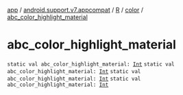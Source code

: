 [app](../../../index.md) / [android.support.v7.appcompat](../../index.md) / [R](../index.md) / [color](index.md) / [abc_color_highlight_material](.)

# abc_color_highlight_material

`static val abc_color_highlight_material: `[`Int`](https://kotlinlang.org/api/latest/jvm/stdlib/kotlin/-int/index.html)
`static val abc_color_highlight_material: `[`Int`](https://kotlinlang.org/api/latest/jvm/stdlib/kotlin/-int/index.html)
`static val abc_color_highlight_material: `[`Int`](https://kotlinlang.org/api/latest/jvm/stdlib/kotlin/-int/index.html)
`static val abc_color_highlight_material: `[`Int`](https://kotlinlang.org/api/latest/jvm/stdlib/kotlin/-int/index.html)